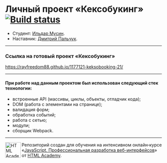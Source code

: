 # Личный проект «Кексобукинг» [![Build status][travis-image]][travis-url]

* Студент: [Ильдар Мусин](https://up.htmlacademy.ru/javascript/21/user/1177121).
* Наставник: [Дмитрий Пальчук](https://htmlacademy.ru/profile/bulletok).

---

### Ссылка на готовый проект «Кексобукинг»

<a href="https://rayfreedom88.github.io/1177121-keksobooking-21/" rel="nofollow">https://rayfreedom88.github.io/1177121-keksobooking-21/</a>

---

#### При работе над данным проектом был использован следующий стек технологии:

- встроенные API (массивы, циклы, объекты, отладчик кода);
- DOM (работа с элементами на странице);
- валидация форм;
- обработка событий;
- работа с сетью;
- модули;
- сборщик Webpack.

---

<a href="https://htmlacademy.ru/intensive/javascript"><img align="left" width="50" height="50" alt="HTML Academy" src="https://up.htmlacademy.ru/static/img/intensive/javascript/logo-for-github-2.png"></a>

Репозиторий создан для обучения на интенсивном онлайн‑курсе «[JavaScript. Профессиональная разработка веб-интерфейсов](https://htmlacademy.ru/intensive/javascript)» от [HTML Academy](https://htmlacademy.ru).

[travis-image]: https://travis-ci.com/htmlacademy-javascript/1177121-keksobooking-21.svg?branch=master
[travis-url]: https://travis-ci.com/htmlacademy-javascript/1177121-keksobooking-21
